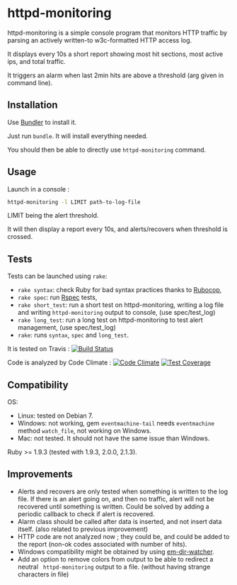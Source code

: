 httpd-monitoring
================
httpd-monitoring is a simple console program that monitors HTTP traffic by parsing an actively written-to w3c-formatted HTTP access log.

It displays every 10s a short report showing most hit sections, most active ips, and total traffic.

It triggers an alarm when last 2min hits are above a threshold (arg given in command line).

## Installation

Use [Bundler](http://bundler.io) to install it.

Just run `bundle`. It will install everything needed.

You should then be able to directly use `httpd-monitoring` command.

## Usage

Launch in a console :

```bash
httpd-monitoring -l LIMIT path-to-log-file
```

LIMIT being the alert threshold.

It will then display a report every 10s, and alerts/recovers when threshold is crossed.

## Tests

Tests can be launched using `rake`:
- `rake syntax`: check Ruby for bad syntax practices thanks to [Rubocop](https://github.com/bbatsov/rubocop),
- `rake spec`: run [Rspec](http://rspec.info) tests,
- `rake short_test`: run a short test on httpd-monitoring, writing a log file and writing `httpd-monitoring` output to console, (use spec/test_log)
- `rake long_test`: run a long test on httpd-monitoring to test alert management, (use spec/test_log)
- `rake`: runs `syntax`, `spec` and `long_test`.

It is tested on Travis : [![Build Status](https://travis-ci.org/degemer/httpd-monitoring.svg?branch=master)](https://travis-ci.org/degemer/httpd-monitoring)

Code is analyzed by Code Climate : [![Code Climate](https://codeclimate.com/github/degemer/httpd-monitoring/badges/gpa.svg)](https://codeclimate.com/github/degemer/httpd-monitoring) [![Test Coverage](https://codeclimate.com/github/degemer/httpd-monitoring/badges/coverage.svg)](https://codeclimate.com/github/degemer/httpd-monitoring)

## Compatibility

OS:
- Linux: tested on Debian 7.
- Windows: not working, gem `eventmachine-tail` needs `eventmachine` method `watch_file`, not working on Windows.
- Mac: not tested. It should not have the same issue than Windows.

Ruby >= 1.9.3 (tested with 1.9.3, 2.0.0, 2.1.3).

## Improvements

- Alerts and recovers are only tested when something is written to the log file. If there is an alert going on, and then no traffic, alert will not be recovered until something is written. Could be solved by adding a periodic callback to check if alert is recovered.
- Alarm class should be called after data is inserted, and not insert data itself. (also related to previous improvement)
- HTTP code are not analyzed now ; they could be, and could be added to the report (non-ok codes associated with number of hits).
- Windows compatibility might be obtained by using [em-dir-watcher](https://github.com/mockko/em-dir-watcher).
- Add an option to remove colors from output to be able to redirect a neutral ` httpd-monitoring` output to a file. (without having strange characters in file)
